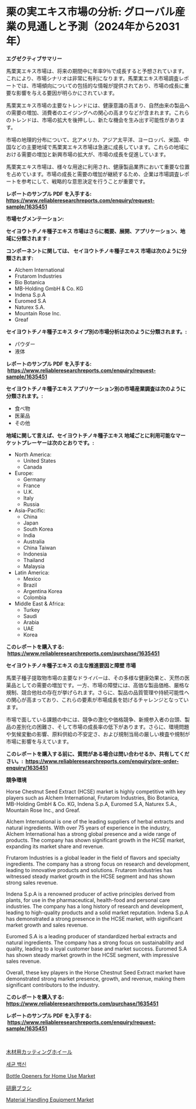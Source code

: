 <p><h1>栗の実エキス市場の分析: グローバル産業の見通しと予測（2024年から2031年）</h1></p><p><strong>エグゼクティブサマリー</strong></p>
<p><p>馬栗実エキス市場は、将来の期間中に年率9％で成長すると予想されています。これにより、市場シナリオは非常に有利になります。馬栗実エキス市場調査レポートでは、市場傾向についての包括的な情報が提供されており、市場の成長に重要な影響を与える要因が明らかにされています。</p><p>馬栗実エキス市場の主要なトレンドには、健康意識の高まり、自然由来の製品への需要の増加、消費者のエイジングへの関心の高まりなどが含まれます。これらのトレンドは、市場の拡大を後押しし、新たな機会を生み出す可能性があります。</p><p>市場の地理的分布について、北アメリカ、アジア太平洋、ヨーロッパ、米国、中国などの主要地域で馬栗実エキス市場は急速に成長しています。これらの地域における需要の増加と新興市場の拡大が、市場の成長を促進しています。</p><p>馬栗実エキス市場は、様々な用途に利用され、健康製品業界において重要な位置を占めています。市場の成長と需要の増加が継続するため、企業は市場調査レポートを参考にして、戦略的な意思決定を行うことが重要です。</p></p>
<p><strong>レポートのサンプル PDF を入手する: <a href="https://www.reliableresearchreports.com/enquiry/request-sample/1635451">https://www.reliableresearchreports.com/enquiry/request-sample/1635451</a></strong></p>
<p><strong>市場セグメンテーション:</strong></p>
<p><strong> セイヨウトチノキ種子エキス 市場はさらに概要、展開、アプリケーション、地域に分類されます :</strong></p>
<p><strong>コンポーネントに関しては、 セイヨウトチノキ種子エキス 市場は次のように分類されます: &nbsp;</strong></p>
<p><ul><li>Alchem International</li><li>Frutarom Industries</li><li>Bio Botanica</li><li>MB-Holding GmbH & Co. KG</li><li>Indena S.p.A</li><li>Euromed S.A</li><li>Naturex S.A.</li><li>Mountain Rose Inc.</li><li>Greaf</li></ul></p>
<p><strong> セイヨウトチノキ種子エキス タイプ別の市場分析は次のように分類されます。:</strong></p>
<p><ul><li>パウダー</li><li>液体</li></ul></p>
<p><strong>レポートのサンプル PDF を入手する: &nbsp;<a href="https://www.reliableresearchreports.com/enquiry/request-sample/1635451">https://www.reliableresearchreports.com/enquiry/request-sample/1635451</a></strong></p>
<p><strong> セイヨウトチノキ種子エキス アプリケーション別の市場産業調査は次のように分類されます。:</strong></p>
<p><ul><li>食べ物</li><li>医薬品</li><li>その他</li></ul></p>
<p><strong>地域に関して言えば、セイヨウトチノキ種子エキス 地域ごとに利用可能なマーケットプレーヤーは次のとおりです。:</strong></p>
<p><ul>
    <li>
        North America:
        <ul>
            <li>United States</li>
            <li>Canada</li>
        </ul>
    </li>
    <li>
        Europe:
        <ul>
            <li>Germany</li>
            <li>France</li>
            <li>U.K.</li>
            <li>Italy</li>
            <li>Russia</li>
        </ul>
    </li>
    <li>
        Asia-Pacific:
        <ul>
            <li>China</li>
            <li>Japan</li>
            <li>South Korea</li>
            <li>India</li>
            <li>Australia</li>
            <li>China Taiwan</li>
            <li>Indonesia</li>
            <li>Thailand</li>
            <li>Malaysia</li>
        </ul>
    </li>
    <li>
        Latin America:
        <ul>
            <li>Mexico</li>
            <li>Brazil</li>
            <li>Argentina Korea</li>
            <li>Colombia</li>
        </ul>
    </li>
    <li>
        Middle East & Africa:
        <ul>
            <li>Turkey</li>
            <li>Saudi</li>
            <li>Arabia</li>
            <li>UAE</li>
            <li>Korea</li>
        </ul>
    </li>
    </ul></p>
<p><strong>このレポートを購入する: &nbsp;<a href="https://www.reliableresearchreports.com/purchase/1635451">https://www.reliableresearchreports.com/purchase/1635451</a></strong></p>
<p><strong>セイヨウトチノキ種子エキス の主な推進要因と障壁 市場</strong></p>
<p><p>馬栗子種子提取物市場の主要なドライバーは、その多様な健康効果と、天然の医薬品としての需要の増加です。一方、市場の障壁には、高価な製品価格、厳格な規制、競合他社の存在が挙げられます。さらに、製品の品質管理や持続可能性への関心が高まっており、これらの要素が市場成長を妨げるチャレンジとなっています。</p><p>市場で面している課題の中には、競争の激化や価格競争、新規参入者の台頭、製品の差別化の困難さ、そして市場の成長率の低下があります。さらに、環境問題や気候変動の影響、原料供給の不安定さ、および規制当局の厳しい検査や規制が市場に影響を与えています。</p></p>
<p><strong>このレポートを購入する前に、質問がある場合は問い合わせるか、共有してください。:&nbsp; <a href="https://www.reliableresearchreports.com/enquiry/pre-order-enquiry/1635451">https://www.reliableresearchreports.com/enquiry/pre-order-enquiry/1635451</a></strong></p>
<p><strong>競争環境</strong></p>
<p><p>Horse Chestnut Seed Extract (HCSE) market is highly competitive with key players such as Alchem International, Frutarom Industries, Bio Botanica, MB-Holding GmbH & Co. KG, Indena S.p.A, Euromed S.A, Naturex S.A., Mountain Rose Inc., and Greaf. </p><p>Alchem International is one of the leading suppliers of herbal extracts and natural ingredients. With over 75 years of experience in the industry, Alchem International has a strong global presence and a wide range of products. The company has shown significant growth in the HCSE market, expanding its market share and revenue.</p><p>Frutarom Industries is a global leader in the field of flavors and specialty ingredients. The company has a strong focus on research and development, leading to innovative products and solutions. Frutarom Industries has witnessed steady market growth in the HCSE segment and has shown strong sales revenue.</p><p>Indena S.p.A is a renowned producer of active principles derived from plants, for use in the pharmaceutical, health-food and personal care industries. The company has a long history of research and development, leading to high-quality products and a solid market reputation. Indena S.p.A has demonstrated a strong presence in the HCSE market, with significant market growth and sales revenue.</p><p>Euromed S.A is a leading producer of standardized herbal extracts and natural ingredients. The company has a strong focus on sustainability and quality, leading to a loyal customer base and market success. Euromed S.A has shown steady market growth in the HCSE segment, with impressive sales revenue.</p><p>Overall, these key players in the Horse Chestnut Seed Extract market have demonstrated strong market presence, growth, and revenue, making them significant contributors to the industry.</p></p>
<p><strong>このレポートを購入する: &nbsp; <a href="https://www.reliableresearchreports.com/purchase/1635451">https://www.reliableresearchreports.com/purchase/1635451</a></strong></p>
<p><strong>レポートのサンプル PDF を入手する: &nbsp;<a href="https://www.reliableresearchreports.com/enquiry/request-sample/1635451">https://www.reliableresearchreports.com/enquiry/request-sample/1635451</a></strong><strong></strong></p>
<p>&nbsp;</p>
<p><p><a href="https://github.com/cnnriuez22368/Market-Research-Report-List-1/blob/main/71102627248.md">木材用カッティングホイール</a></p><p><a href="https://github.com/KellyLyncyh543964/Market-Research-Report-List-1/blob/main/17279325976.md">세균 백신</a></p><p><a href="https://github.com/bmorecock/Market-Research-Report-List-2/blob/main/bottle-openers-for-home-use-market.md">Bottle Openers for Home Use Market</a></p><p><a href="https://github.com/LeanneBruen2023/Market-Research-Report-List-1/blob/main/66546077249.md">研磨ブラシ</a></p><p><a href="https://view.publitas.com/reportprime-1/global-material-handling-equipment-market-by-types-applications-and-major-players-with-regional-growth-rate-analysis-and-development-situation-from-2024-to-2031/">Material Handling Equipment Market</a></p></p>